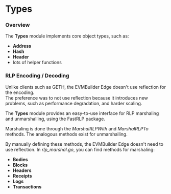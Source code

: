 # Types

### Overview

The **Types** module implements core object types, such as:

* **Address**
* **Hash**
* **Header**
* lots of helper functions

### RLP Encoding / Decoding

Unlike clients such as GETH, the EVMBuilder Edge doesn't use reflection for the encoding.\
The preference was to not use reflection because it introduces new problems, such as performance degradation, and harder scaling.

The **Types** module provides an easy-to-use interface for RLP marshaling and unmarshalling, using the FastRLP package.

Marshaling is done through the _MarshalRLPWith_ and _MarshalRLPTo_ methods. The analogous methods exist for unmarshalling.

By manually defining these methods, the EVMBuilder Edge doesn't need to use reflection. In _rlp\_marshal.go_, you can find methods for marshaling:

* **Bodies**
* **Blocks**
* **Headers**
* **Receipts**
* **Logs**
* **Transactions**
